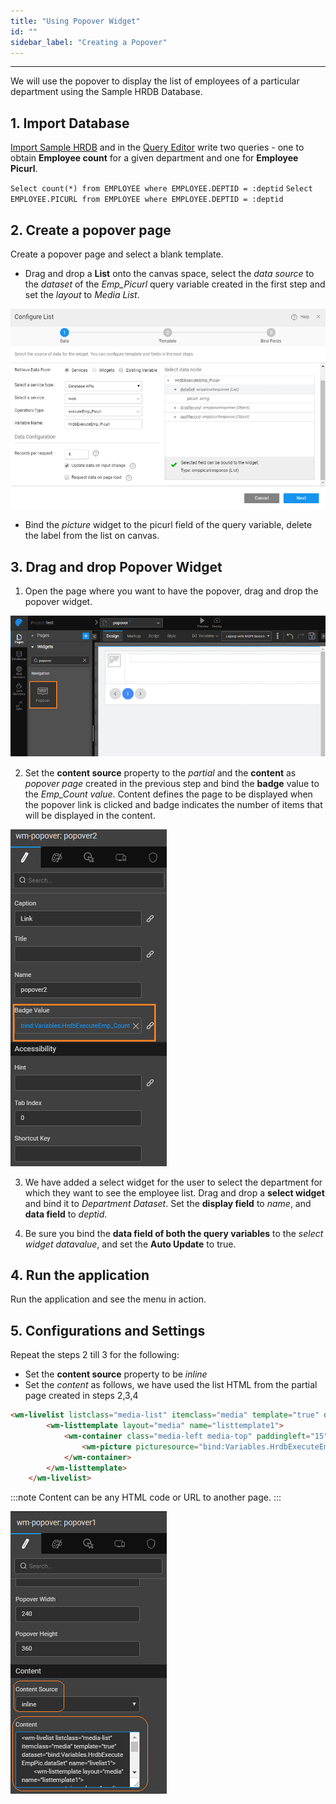 ```yaml
---
title: "Using Popover Widget"
id: ""
sidebar_label: "Creating a Popover"
---
```

---

We will use the popover to display the list of employees of a particular department using the Sample HRDB Database.

## 1. Import Database

[Import Sample HRDB](/learn/app-development/services/database-services/working-with-databases/) and in the [Query Editor](/learn/app-development/services/database-services/working-with-queries) write two queries - one to obtain **Employee count** for a given department and one for **Employee Picurl**. 

`Select count(*) from EMPLOYEE where EMPLOYEE.DEPTID = :deptid` `Select EMPLOYEE.PICURL from EMPLOYEE where EMPLOYEE.DEPTID = :deptid`

## 2. Create a **popover page**

Create a popover page and select a blank template.
- Drag and drop a **List** onto the canvas space, select the _data source_ to the _dataset_ of the _Emp_Picurl_ query variable created in the first step and set the _layout_ to _Media List_.

[![](/learn/assets/popover_configurelist.png)](/learn/assets/popover_configurelist.png)

- Bind the _picture_ widget to the picurl field of the query variable, delete the label from the list on canvas.

## 3. Drag and drop Popover Widget

1. Open the page where you want to have the popover, drag and drop the popover widget. 

[![](/learn/assets/popover_drag.png)](/learn/assets/popover_drag.png)

2. Set the **content source** property to the _partial_ and the **content** as _popover page_ created in the previous step and bind the **badge** value to the _Emp_Count value_. Content defines the page to be displayed when the popover link is clicked and badge indicates the number of items that will be displayed in the content. 

[![](/learn/assets/popover_badgevalue.png)](/learn/assets/popover_badgevalue.png)

3. We have added a select widget for the user to select the department for which they want to see the employee list. Drag and drop a **select widget** and bind it to _Department Dataset_. Set the **display field** to _name_, and **data field** to _deptid_.

4. Be sure you bind the **data field of both the query variables** to the _select widget datavalue_, and set the **Auto Update** to true.

## 4. Run the application

Run the application and see the menu in action.

## 5. Configurations and Settings

Repeat the steps 2 till 3 for the following:

- Set the **content source** property to be _inline_
- Set the _content_ as follows, we have used the list HTML from the partial page created in steps 2,3,4

```html
<wm-livelist listclass="media-list" itemclass="media" template="true" dataset="bind:Variables.HrdbExecuteEmpPic.dataSet" name="livelist1">
        <wm-listtemplate layout="media" name="listtemplate1">
            <wm-container class="media-left media-top" paddingleft="15" name="container1">
                <wm-picture picturesource="bind:Variables.HrdbExecuteEmpPic.dataSet.PICURL" name="Picture" class="media-object"></wm-picture>
            </wm-container>
        </wm-listtemplate>
    </wm-livelist>
```

:::note
Content can be any HTML code or URL to another page. 
:::

[![](/learn/assets/popover_link2.png)](/learn/assets/popover_link2.png)
